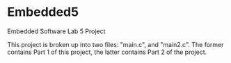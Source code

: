 # Embedded5
Embedded Software Lab 5 Project

This project is broken up into two files: "main.c", and "main2.c". The former contains Part 1 of this project, the latter contains Part 2 of the project.
